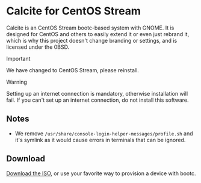 # Calcite for CentOS Stream

Calcite is an CentOS Stream bootc-based system with GNOME. It is designed for CentOS and others to easily extend it or even just rebrand it, which is why this project doesn't change branding or settings, and is licensed under the 0BSD.

> [!IMPORTANT]
> We have changed to CentOS Stream, please reinstall.

> [!WARNING]
> Setting up an internet connection is mandatory, otherwise installation will fail. If you can't set up an internet connection, do not install this software.

## Notes

- We remove `/usr/share/console-login-helper-messages/profile.sh` and it's symlink as it would cause errors in terminals that can be ignored.
<!--
 Is that still the case, since Stream now has a newer version of GNOME Software?
 - GNOME Software can only install flatpaks as we removed PackageKit, this also causes it to show a "name not activatable" error but can be ignored.
-->

## Download

[Download the ISO](https://github.com/charles8191/calcite/releases/latest/download/9.iso), or use your favorite way to provision a device with bootc.
